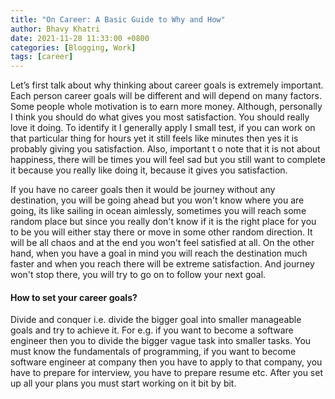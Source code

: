 ```yaml
---
title: "On Career: A Basic Guide to Why and How"
author: Bhavy Khatri
date: 2021-11-28 11:33:00 +0800
categories: [Blogging, Work]
tags: [career]
---
```


Let’s first talk about why thinking about career goals is extremely important. Each person career goals will be different and will depend on many factors. Some people whole motivation is to earn more money. Although, personally I think you should do what gives you most satisfaction. You should really love it doing. To identify it I generally apply I small test, if you can work on that particular thing for hours yet it still feels like minutes then yes it is probably giving you satisfaction. Also, important t o note that it is not about happiness, there will be times you will feel sad but you still want to complete it because you really like doing it, because it gives you satisfaction.

If you have no career goals then it would be journey without any destination, you will be going ahead but you won't know where you are going, its like sailing in ocean aimlessly, sometimes you will reach some random place but since you really don't know if it is the right place for you to be you will either stay there or move in some other random direction. It will be all chaos and at the end you won't feel satisfied at all. On the other hand, when you have a goal in mind you will reach the destination much faster and when you reach there will be extreme satisfaction. And journey won't stop there, you will try to go on to follow your next goal.

#### How to set your career goals?

Divide and conquer i.e. divide the bigger goal into smaller manageable goals and try to achieve it. For e.g. if you want to become a software engineer then you to divide the bigger vague task into smaller tasks. You must know the fundamentals of programming, if you want to become software engineer at  company then you have to apply to that company, you have to prepare for interview, you have to prepare resume etc. After you set up all your plans you must start working on it bit by bit. 